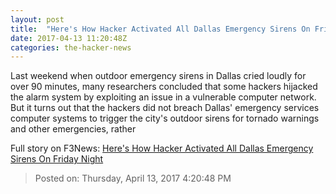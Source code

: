 ```yaml
---
layout: post
title:  "Here's How Hacker Activated All Dallas Emergency Sirens On Friday Night"
date: 2017-04-13 11:20:48Z
categories: the-hacker-news
---
```


Last weekend when outdoor emergency sirens in Dallas cried loudly for over 90 minutes, many researchers concluded that some hackers hijacked the alarm system by exploiting an issue in a vulnerable computer network. But it turns out that the hackers did not breach Dallas' emergency services computer systems to trigger the city's outdoor sirens for tornado warnings and other emergencies, rather


Full story on F3News: [Here's How Hacker Activated All Dallas Emergency Sirens On Friday Night](http://www.f3nws.com/n/GYQSqD)

> Posted on: Thursday, April 13, 2017 4:20:48 PM
